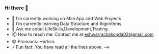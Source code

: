 ### Hi there 👋

- 🔭 I’m currently working on Mini App and Web Projects 
- 🌱 I’m currently learning Data Structure and Algorithms 
- 💬 Ask me about LifeSkills,Development,Trading.
- 📫 How to reach me: Contact me at eshwarrachakonda02@gmail.com
- 😄 Pronouns: He/him.
- ⚡ Fun fact: You have read all the lines above.
-->
